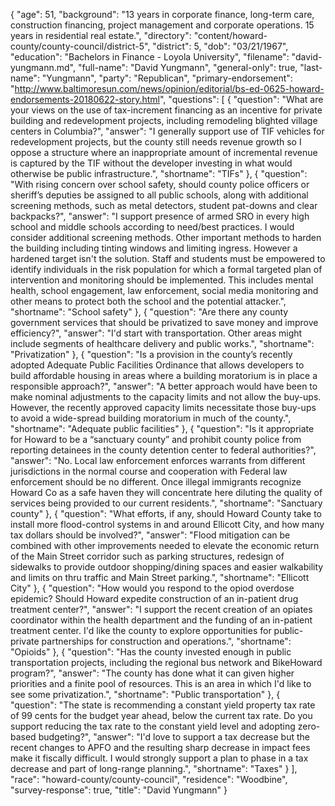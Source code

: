 {
  "age": 51,
  "background": "13 years in corporate finance, long-term care, construction financing, project management and corporate operations. 15 years in residential real estate.",
  "directory": "content/howard-county/county-council/district-5",
  "district": 5,
  "dob": "03/21/1967",
  "education": "Bachelors in Finance - Loyola University",
  "filename": "david-yungmann.md",
  "full-name": "David Yungmann",
  "general-only": true,
  "last-name": "Yungmann",
  "party": "Republican",
  "primary-endorsement": "http://www.baltimoresun.com/news/opinion/editorial/bs-ed-0625-howard-endorsements-20180622-story.html",
  "questions": [
    {
      "question": "What are your views on the use of tax-increment financing as an incentive for private building and redevelopment projects, including remodeling blighted village centers in Columbia?",
      "answer": "I generally support use of TIF vehicles for redevelopment projects, but the county still needs revenue growth so I oppose a structure where an inappropriate amount of incremental revenue is captured by the TIF without the developer investing in what would otherwise be public infrastructure.",
      "shortname": "TIFs"
    },
    {
      "question": "With rising concern over school safety, should county police officers or sheriff’s deputies be assigned to all public schools, along with additional screening methods, such as metal detectors, student pat-downs and clear backpacks?",
      "answer": "I support presence of armed SRO in every high school and middle schools according to need/best practices.   I would consider additional screening methods.  Other important methods to harden the building including tinting windows and limiting ingress.  However a hardened target isn't the solution.  Staff and students must be empowered to identify individuals in the risk population for which a formal targeted plan of intervention and monitoring should be implemented.  This includes mental health, school engagement, law enforcement, social media monitoring and other means to protect both the school and the potential attacker.",
      "shortname": "School safety"
    },
    {
      "question": "Are there any county government services that should be privatized to save money and improve efficiency?",
      "answer": "I'd start with transportation.  Other areas might include segments of healthcare delivery and public works.",
      "shortname": "Privatization"
    },
    {
      "question": "Is a provision in the county’s recently adopted Adequate Public Facilities Ordinance that allows developers to build affordable housing in areas where a building moratorium is in place a responsible approach?",
      "answer": "A better approach would have been to make nominal adjustments to the capacity limits and not allow the buy-ups.  However, the recently approved capacity limits necessitate those buy-ups to avoid a wide-spread building moratorium in much of the county.",
      "shortname": "Adequate public facilities"
    },
    {
      "question": "Is it appropriate for Howard to be a “sanctuary county” and prohibit county police from reporting detainees in the county detention center to federal authorities?",
      "answer": "No.  Local law enforcement enforces warrants from different jurisdictions in the normal course and cooperation with Federal law enforcement should be no different.  Once illegal immigrants recognize Howard Co as a safe haven they will concentrate here diluting the quality of services being provided to our current residents.",
      "shortname": "Sanctuary county"
    },
    {
      "question": "What efforts, if any, should Howard County take to install more flood-control systems in and around Ellicott City, and how many tax dollars should be involved?",
      "answer": "Flood mitigation can be combined with other improvements needed to elevate the economic return of the Main Street corridor such as parking structures, redesign of sidewalks to provide outdoor shopping/dining spaces and easier walkability and limits on thru traffic and Main Street parking.",
      "shortname": "Ellicott City"
    },
    {
      "question": "How would you respond to the opiod overdose epidemic? Should Howard expedite construction of an in-patient drug treatment center?",
      "answer": "I support the recent creation of an opiates coordinator within the health department and the funding of an in-patient treatment center.  I'd like the county to explore opportunities for public-private partnerships for construction and operations.",
      "shortname": "Opioids"
    },
    {
      "question": "Has the county invested enough in public transportation projects, including the regional bus network and BikeHoward program?",
      "answer": "The county has done what it can given higher priorities and a finite pool of resources.  This is an area in which I'd like to see some privatization.",
      "shortname": "Public transportation"
    },
    {
      "question": "The state is recommending a constant yield property tax rate of 99 cents for the budget year ahead, below the current tax rate. Do you support reducing the tax rate to the constant yield level and adopting zero-based budgeting?",
      "answer": "I'd love to support a tax decrease but the recent changes to APFO and the resulting sharp decrease in impact fees make it fiscally difficult.  I would strongly support a plan to phase in a tax decrease and part of long-range planning.",
      "shortname": "Taxes"
    }
  ],
  "race": "howard-county/county-council",
  "residence": "Woodbine",
  "survey-response": true,
  "title": "David Yungmann"
}
